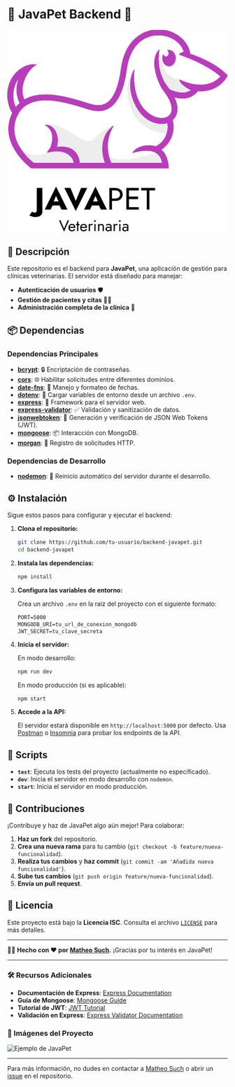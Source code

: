 # 🐾 JavaPet Backend 🐾

![JavaPet Logo](https://github.com/MatheoSuch/JavaPet-Frontend/blob/dev/src/assets/Logo.png) 

## 🚀 Descripción

Este repositorio es el backend para **JavaPet**, una aplicación de gestión para clínicas veterinarias. El servidor está diseñado para manejar:

- **Autenticación de usuarios** 🛡️
- **Gestión de pacientes y citas** 🐶🐱
- **Administración completa de la clínica** 🏥

## 📦 Dependencias

### **Dependencias Principales**

- **[bcrypt](https://www.npmjs.com/package/bcrypt)**: 🔒 Encriptación de contraseñas.
- **[cors](https://www.npmjs.com/package/cors)**: 🌐 Habilitar solicitudes entre diferentes dominios.
- **[date-fns](https://date-fns.org/)**: 📅 Manejo y formateo de fechas.
- **[dotenv](https://www.npmjs.com/package/dotenv)**: 🌳 Cargar variables de entorno desde un archivo `.env`.
- **[express](https://expressjs.com/)**: 🚀 Framework para el servidor web.
- **[express-validator](https://express-validator.github.io/docs/)**: ✅ Validación y sanitización de datos.
- **[jsonwebtoken](https://www.npmjs.com/package/jsonwebtoken)**: 🧩 Generación y verificación de JSON Web Tokens (JWT).
- **[mongoose](https://mongoosejs.com/)**: 📦 Interacción con MongoDB.
- **[morgan](https://www.npmjs.com/package/morgan)**: 📝 Registro de solicitudes HTTP.

### **Dependencias de Desarrollo**

- **[nodemon](https://www.npmjs.com/package/nodemon)**: 🔄 Reinicio automático del servidor durante el desarrollo.

## ⚙️ Instalación

Sigue estos pasos para configurar y ejecutar el backend:

1. **Clona el repositorio:**

    ```bash
    git clone https://github.com/tu-usuario/backend-javapet.git
    cd backend-javapet
    ```

2. **Instala las dependencias:**

    ```bash
    npm install
    ```

3. **Configura las variables de entorno:**

    Crea un archivo `.env` en la raíz del proyecto con el siguiente formato:

    ```env
    PORT=5000
    MONGODB_URI=tu_url_de_conexion_mongodb
    JWT_SECRET=tu_clave_secreta
    ```

4. **Inicia el servidor:**

    En modo desarrollo:

    ```bash
    npm run dev
    ```

    En modo producción (si es aplicable):

    ```bash
    npm start
    ```

5. **Accede a la API:**

    El servidor estará disponible en `http://localhost:5000` por defecto. Usa [Postman](https://www.postman.com/) o [Insomnia](https://insomnia.rest/) para probar los endpoints de la API.

## 📜 Scripts

- **`test`**: Ejecuta los tests del proyecto (actualmente no especificado).
- **`dev`**: Inicia el servidor en modo desarrollo con `nodemon`.
- **`start`**: Inicia el servidor en modo producción.

## 🤝 Contribuciones

¡Contribuye y haz de JavaPet algo aún mejor! Para colaborar:

1. **Haz un fork** del repositorio.
2. **Crea una nueva rama** para tu cambio (`git checkout -b feature/nueva-funcionalidad`).
3. **Realiza tus cambios** y **haz commit** (`git commit -am 'Añadida nueva funcionalidad'`).
4. **Sube tus cambios** (`git push origin feature/nueva-funcionalidad`).
5. **Envía un pull request**.

## 📝 Licencia

Este proyecto está bajo la **Licencia ISC**. Consulta el archivo [`LICENSE`](./LICENSE) para más detalles.

---

👨‍💻 **Hecho con ❤️ por [Matheo Such](https://github.com/MatheoSuch).** ¡Gracias por tu interés en JavaPet!

---

### 🛠️ Recursos Adicionales

- **Documentación de Express**: [Express Documentation](https://expressjs.com/)
- **Guía de Mongoose**: [Mongoose Guide](https://mongoosejs.com/docs/guide.html)
- **Tutorial de JWT**: [JWT Tutorial](https://jwt.io/introduction/)
- **Validación en Express**: [Express Validator Documentation](https://express-validator.github.io/docs/)

### 🌟 Imágenes del Proyecto

![Ejemplo de JavaPet](https://github.com/user-attachments/assets/2c2ac0af-9cac-415f-992b-9ff9d0385b6f)

---

Para más información, no dudes en contactar a [Matheo Such](https://github.com/MatheoSuch) o abrir un [issue](https://github.com/MatheoSuch/backend-javapet/issues) en el repositorio.
